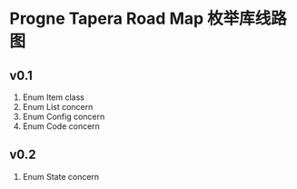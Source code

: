 # Progne Tapera Road Map 枚举库线路图

## v0.1
1. Enum Item class
2. Enum List concern
3. Enum Config concern
4. Enum Code concern

## v0.2
1. Enum State concern
